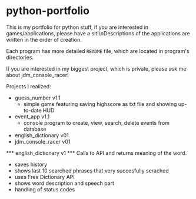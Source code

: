 # python-portfolio
This is my portfolio for python stuff, if you are interested in games/applications, please have a sit!\nDescriptions of the applications are written in the order of creation.

Each program has more detailed ``README`` file, which are located in program's directories.

If you are interested in my biggest project, which is private, please ask me about jdm_console_racer!

Projects I realized:
* guess_number v1.1
  * simple game featuring saving highscore as txt file and showing up-to-date HUD
* event_app v1.1
  * console program to create, view, search, delete events from database
* english_dictionary v01
* jdm_console_racer v01

*** english_dictionary v1 ***
Calls to API and returns meaning of the word.
* saves history
* shows last 10 searched phrases that very succesfully serached
* uses Free Dictionary API
* shows word description and speech part
* handling of status codes